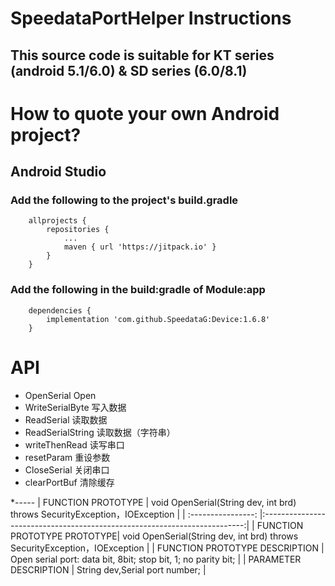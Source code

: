 # SpeedataPortHelper Instructions

## This source code is suitable for KT series (android 5.1/6.0) & SD series (6.0/8.1)

# How to quote your own Android project?

## Android Studio

### Add the following to the project's build.gradle
```
	allprojects {
        repositories {
            ...
            maven { url 'https://jitpack.io' }
        }
    }
```

### Add the following in the build:gradle of Module:app
```
    dependencies {
        implementation 'com.github.SpeedataG:Device:1.6.8'
    }
```

# API
* OpenSerial Open
* WriteSerialByte 写入数据
* ReadSerial 读取数据
* ReadSerialString 读取数据（字符串）
* writeThenRead 读写串口
* resetParam 重设参数
* CloseSerial 关闭串口
* clearPortBuf 清除缓存

*-----
| FUNCTION PROTOTYPE | void OpenSerial(String dev, int brd) throws SecurityException，IOException |
| :----------------: |:-------------------------------------------------------------------------:|
| FUNCTION PROTOTYPE PROTOTYPE| void OpenSerial(String dev, int brd) throws SecurityException，IOException |
| FUNCTION PROTOTYPE DESCRIPTION | Open serial port: data bit, 8bit; stop bit, 1; no parity bit; |
| PARAMETER DESCRIPTION | String dev,Serial port number; |
